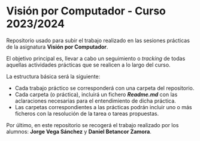 # Visión por Computador - Curso 2023/2024
Repositorio usado para subir el trabajo realizado en las sesiones prácticas de la asignatura **Visión por Computador**. 

El objetivo principal es, llevar a cabo un seguimiento o *tracking* de todas aquellas actividades prácticas que se realicen a lo largo del curso.

La estructura básica será la siguiente:

- Cada trabajo práctico se corresponderá con una carpeta del repositorio.
- Cada carpeta (o práctica), incluirá un fichero **_Readme.md_** con las aclaraciones necesarias para el entendimiento de dicha práctica.
- Las carpetas correspondientes a las prácticas podrán incluir uno o más ficheros con la resolución de la tarea o tareas propuestas.

Por último, en este repositorio se recogerá el trabajo realizado por los alumnos: **Jorge Vega Sánchez** y **Daniel Betancor Zamora**.
